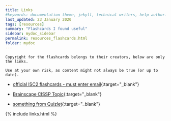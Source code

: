 ```yaml
---
title: Links
#keywords: documentation theme, jekyll, technical writers, help authoring tools, hat replacements
last_updated: 23 January 2020
tags: [resources]
summary: "Flashcards I found useful"
sidebar: mydoc_sidebar
permalink: resources_flashcards.html
folder: mydoc
---
```


```
Copyright for the flashcards belongs to their creators, below are only the links.

Use at your own risk, as content might not always be true (or up to date).
```


- [official ISC2 flashcards - must enter email](https://www.isc2.org/Training/Self-Study-Resources/Flashcards/CISSP){:target="_blank"}

- [Brainscape CISSP Topic](https://www.brainscape.com/subjects/cissp){:target="_blank"}

- [something from Quizlet](https://quizlet.com/2519918/cissp-practice-flash-cards/){:target="_blank"}


{% include links.html %}
